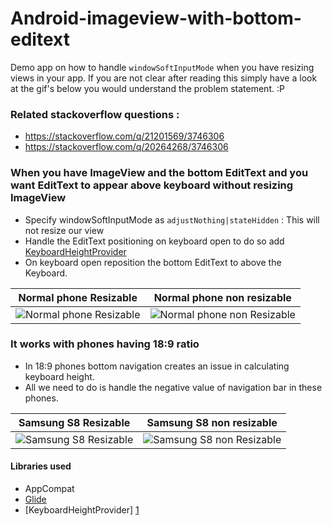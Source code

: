 # Android-imageview-with-bottom-editext
Demo app on how to handle `windowSoftInputMode` when you have resizing views in your app. If you are not clear after reading this simply have a look at the gif's below you would understand the problem statement. :P

### Related stackoverflow questions :
* https://stackoverflow.com/q/21201569/3746306
* https://stackoverflow.com/q/20264268/3746306



### When you have ImageView and the bottom EditText and you want EditText to appear above keyboard without resizing ImageView
* Specify windowSoftInputMode as `adjustNothing|stateHidden` : This will not resize our view
* Handle the EditText positioning on keyboard open to do so add [KeyboardHeightProvider][1]
* On keyboard open reposition the bottom EditText to above the Keyboard.







Normal phone Resizable             |  Normal phone non resizable
:---------------------------------:|:--------------------------------:
![Normal phone Resizable ](https://github.com/nieldeokar/NonResizableImageViewAndroid/blob/master/demo/normal-phone-not-fixed.gif?raw=true)  |  ![Normal phone non Resizable ](https://github.com/nieldeokar/NonResizableImageViewAndroid/blob/master/demo/normal-phone-fixed.gif?raw=true)


### It works with phones having 18:9 ratio
* In 18:9 phones bottom navigation creates an issue in calculating keyboard height.
* All we need to do is handle the negative value of navigation bar in these phones.




Samsung S8 Resizable             |  Samsung S8 non resizable
:---------------------------------:|:--------------------------------:
![Samsung S8 Resizable ](https://github.com/nieldeokar/NonResizableImageViewAndroid/blob/master/demo/samsung-s8-not-fixed.gif?raw=true)  |  ![Samsung S8 non Resizable ](https://github.com/nieldeokar/NonResizableImageViewAndroid/blob/master/demo/samsung-s8-fixed-gif.gif?raw=true)







#### Libraries used
* AppCompat
* [Glide][2]
* [KeyboardHeightProvider] [1]





[1]: https://github.com/siebeprojects/samples-keyboardheight
[2]: https://github.com/bumptech/glide
